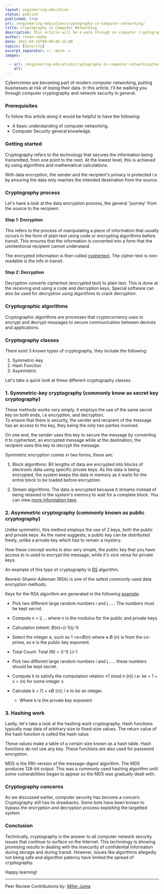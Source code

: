 ```yaml
---
layout: engineering-education
status: publish
published: true
url: /engineering-education/cryptography-in-computer-networking/
title: Cryptography in Computer Networking
description: This article will be a walk through on computer cryptography and network security in general.  
author: rohan-reddy
date: 2021-04-15T00:00:00-15:00
topics: [Security]
excerpt_separator: <!--more-->
images:

  - url: /engineering-education/cryptography-in-computer-networking/hero.jpg
    alt: 
---
```

Cybercrimes are becoming part of modern computer networking, putting businesses at risk of losing their data. In this article, I'll be walking you through computer cryptography and network security in general.  
<!--more-->
### Prerequisites
To follow this article along it would be helpful to have the following:
- A basic understanding of computer networking.
- Computer Security general knowledge.

### Getting started
Cryptography refers to the technology that secures the information being transmitted, from one point to the next. At the lowest level, this is achieved by using algorithms and mathematical calculations.    

With data encryption, the sender and the recipient's privacy is protected i.e by ensuring the data only reaches the intended destination from the source.

### Cryptography process
Let's have a look at the data encryption process, the general 'journey' from the source to the recipient.  
 
#### Step 1: Encryption
This refers to the process of manipulating a piece of information that usually occurs in the form of plain text using code or encrypting algorithms before transit. This ensures that the information is converted into a form that the unintentional recipient cannot understand.  

The encrypted information is then called [cyphertext](https://whatis.techtarget.com/definition/ciphertext#:~:text=Ciphertext%20is%20encrypted%20text%20transformed,the%20ciphertext%20back%20into%20plaintext.). The cipher-text is non-readable is the info in transit.  

#### Step 2: Decryption
Decryption converts ciphertext (encrypted text) to plain text. This is done at the receiving end using a code and decryption keys. Special software can also be used for decryption using algorithms to crack decryption.  

### Cryptographic algorithms
Cryptographic algorithms are processes that cryptocurrency uses to encrypt and decrypt messages to secure communication between devices and applications.

### Cryptography classes
There exist 3 known types of cryptography, they include the following:  
1. Symmetric-key 
2. Hash Function
3. Asymmetric

Let's take a quick look at these different cryptography classes.

### 1. Symmetric-key cryptography (commonly know as secret key cryptography)
These methods works very simply, it employs the use of the same secret key on both ends, i.e encryption, and decryption.  
To ensure that there is security, the sender and recipient of the message has an access to the key, they being the only two parties involved.  

On one end, the sender uses this key to secure the message by converting it to cyphertext, an encrypted message while at the destination, the recipient uses this key to decrypt the message.  

Symmetric encryption comes in two forms, these are:

1. Block algorithms:
Bit lengths of data are encrypted into blocks of electronic data using specific private keys. As the data is being encrypted, the system keeps the data in memory as it waits for the entire block to be loaded before encryption.

2. Stream algorithms:
The data is encrypted because it streams instead of being retained in the system's memory to wait for a complete block. You can view [more information here](https://www.sciencedirect.com/topics/mathematics/stream-cipher).  

### 2. Asymmetric cryptography (commonly known as public cryptography)
Unlike symmetric, this method employs the use of 2 keys, both the public and private keys. As the name suggests, a public key can be distributed freely, unlike a private key which has to remain a mystery.  

How these concept works is also very simple, the public key that you have access to is used to encrypt the message, while it's vice versa for private keys.

An example of this type of cryptography is [RS](https://www.tutorialspoint.com/cryptography_with_python/cryptography_with_python_understanding_rsa_algorithm.htm) algorithm.  

Revrest-Shamir-Adleman (RSA) is one of the safest commonly used data encryption methods.  

Keys for the RSA algorithm are generated in the following [example](https://www.geeksforgeeks.org/how-to-solve-rsa-algorithm-problems/):

- Pick two different large random numbers i and j ..... The numbers must be kept secret.

- Compute n = ij ... where n is the modulus for the public and private keys.

- Calculation totient: Ø(n)=(i-1)(j-1)

- Select the integer e, such as 1 <e<Ø(n) where e Ø (n) is from the co-prime, so e is the public key exponent.

- Total Count: Total (N) = (I-1) (J-1
          
- Pick two different large random numbers i and j ..... these numbers should be kept secret.

- Compute k to satisfy the computation relation ≡1 (mod n (n)) i.e: ke = 1 + x = (n) for some integer x.

- Calculate k = (1 + xØ (n)) / e to be an integer.
    - Where k is the private key exponent
          
### 3. Hashing work
Lastly, let's take a look at the hashing work cryptography. Hash functions typically map data of arbitrary size to fixed-size values. The return value of the hash function is called the hash value. 

These values make a table of a certain size known as a hash table. Hash functions do not use any key. These functions are also used for password encryption.  
 
MD5 is the fifth version of the message-digest algorithm. The MD5 produces 128-bit output. This was a commonly used hashing algorithm until some vulnerabilities began to appear so the MD5 was gradually dealt with.

### Cryptography concerns
As we discussed earlier, computer security has become a concern. Cryptography still has its drawbacks. Some bots have been known to bypass the encryption and decryption process exploiting the targetted system.

### Conclusion
Technically, cryptography is the answer to all computer network security issues that continue to surface on the Internet. This technology is showing promising results in dealing with the insecurity of confidential information during storage and during transit. However, issues like algorithms allegedly not being safe and algorithm patency have limited the spread of cryptography.

Happy learning!

---
Peer Review Contributions by: [Miller Juma](/engineering-education/authors/miller-juma/)


